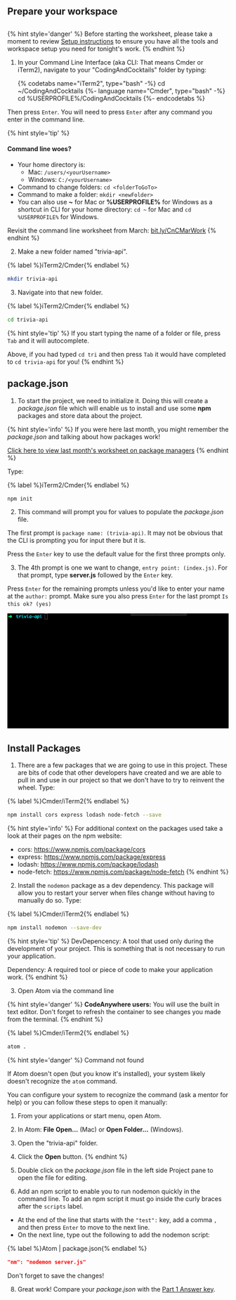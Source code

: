 ## Prepare your workspace

<!-- trick markdown to give me a little space between these two sections of text -->
## 
{% hint style='danger' %}
Before starting the worksheet, please take a moment to review [Setup instructions](/setup) to ensure you have all the tools and workspace setup you need for tonight's work.
{% endhint %}


1. In your Command Line Interface (aka CLI: That means Cmder or iTerm2), navigate to your "CodingAndCocktails" folder by typing: 

    {% codetabs name="iTerm2", type="bash" -%} 
cd ~/CodingAndCocktails
   {%- language name="Cmder", type="bash" -%} 
cd %USERPROFILE%/CodingAndCocktails
   {%- endcodetabs %}

  
  Then press `Enter`. You will need to press `Enter` after any command you enter in the command line.

  {% hint style='tip' %}
  #### Command line woes?
  - Your home directory is:
    - Mac: `/users/<yourUsername>`
    - Windows: `C:/<yourUsername>`
  - Command to change folders: `cd <folderToGoTo>`
  - Command to make a folder: `mkdir <newFolder>`
  - You can also use **~** for Mac or **%USERPROFILE%** for Windows as a shortcut in CLI for your home directory: `cd ~` for Mac and `cd %USERPROFILE%` for Windows.

  Revisit the command line worksheet from March:
  [bit.ly/CnCMarWork](http://bit.ly/CnCMarWork)
  {% endhint %}

2. Make a new folder named "trivia-api". 

  {% label %}iTerm2/Cmder{% endlabel %}
  ```bash
  mkdir trivia-api
  ```

3. Navigate into that new folder.

  {% label %}iTerm2/Cmder{% endlabel %}
  ```bash
  cd trivia-api
  ```

  {% hint style='tip' %}
If you start typing the name of a folder or file, press `Tab` and it will autocomplete.  

Above, if you had typed `cd tri` and then press `Tab` it would have completed to `cd trivia-api` for you!
  {% endhint %}
 
  
## package.json

1. To start the project, we need to initialize it.  Doing this will create a _package.json_ file which will enable us to install and use some **npm** packages and store data about the project.

  {% hint style='info' %}
If you were here last month, you might remember the _package.json_ and talking about how packages work! 

  [Click here to view last month's worksheet on package managers](http://bit.ly/CnCAugWork)
  {% endhint %}

  Type:

  {% label %}iTerm2/Cmder{% endlabel %}
  ```bash
  npm init
  ```
  
2. This command will prompt you for values to populate the _package.json_ file.

 The first prompt is `package name: (trivia-api)`. It may not be obvious that the CLI is prompting you for input there but it is. 

  Press the `Enter` key to use the default value for the first three prompts only. 
  
3. The 4th prompt is one we want to change, `entry point: (index.js)`. For that prompt, type **server.js** followed by the `Enter` key.

  Press `Enter` for the remaining prompts unless you'd like to enter your name at the `author:` prompt.  Make sure you also press `Enter` for the last prompt `Is this ok? (yes)`
  
  ![](../assets/images/npm-init.gif)

## Install Packages
1. There are a few packages that we are going to use in this project.  These are bits of code that other developers have created and we are able to pull in and use in our project so that we don't have to try to reinvent the wheel. Type:

  {% label %}Cmder/iTerm2{% endlabel %}
  ```bash
  npm install cors express lodash node-fetch --save
  ```
  {% hint style='info' %}
For additional context on the packages used take a look at their pages on the npm website:
  * cors: https://www.npmjs.com/package/cors
  * express: https://www.npmjs.com/package/express
  * lodash: https://www.npmjs.com/package/lodash
  * node-fetch: https://www.npmjs.com/package/node-fetch
  {% endhint %}

2. Install the `nodemon` package as a dev dependency. This package will allow you to restart your server when files change without having to manually do so. Type:

  {% label %}Cmder/iTerm2{% endlabel %}
  ```bash
  npm install nodemon --save-dev
  ```
  
  {% hint style='tip' %}
DevDepencency: A tool that used only during the development of your project. This is something that is not necessary to run your application.

Dependency: A required tool or piece of code to make your application work.
  {% endhint %}

3. Open Atom via the command line

  {% hint style='danger' %}
**CodeAnywhere users:** You will use the built in text editor. Don't forget to refresh the container to see changes you made from the terminal.
  {% endhint %}

  {% label %}Cmder/iTerm2{% endlabel %}
  ```bash
  atom .
  ```
  {% hint style='danger' %}
Command not found

If Atom doesn't open (but you know it's installed), your system likely doesn't recognize the `atom` command.

You can configure your system to recognize the command (ask a mentor for help) or you can follow these steps to open it manually:
  1. From your applications or start menu, open Atom.
  2. In Atom: **File** <i class="fa fa-long-arrow-right"></i> **Open...** (Mac) or **Open Folder...** (Windows).
  3. Open the "trivia-api" folder.
  4. Click the **Open** button.
  {% endhint %}

4. Double click on the _package.json_ file in the left side Project pane to open the file for editing.

5. Add an npm script to enable you to run nodemon quickly in the command line.  To add an npm script it must go inside the curly braces after the `scripts` label.
  * At the end of the line that starts with the `"test":` key, add a comma `,` and then press `Enter` to move to the next line.
  * On the next line, type out the following to add the nodemon script:

  {% label %}Atom | package.json{% endlabel %}
  ```json
  "nm": "nodemon server.js"
  ```
  
  Don't forget to save the changes!

8. Great work!  Compare your _package.json_ with the [Part 1 Answer key](https://github.com/KansasCityWomeninTechnology/trivia-api/tree/answer-key-part-1).

